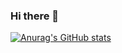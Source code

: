 ### Hi there 👋

[![Anurag's GitHub stats](https://github-readme-stats.vercel.app/api?username=iesley-ferreira)](https://github.com/anuraghazra/github-readme-stats)
